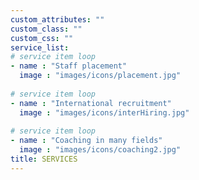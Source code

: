 ```yaml
---
custom_attributes: ""
custom_class: ""
custom_css: ""
service_list:
# service item loop
- name : "Staff placement"
  image : "images/icons/placement.jpg"
  
# service item loop
- name : "International recruitment"
  image : "images/icons/interHiring.jpg"
  
# service item loop
- name : "Coaching in many fields"
  image : "images/icons/coaching2.jpg"
title: SERVICES
---
```

